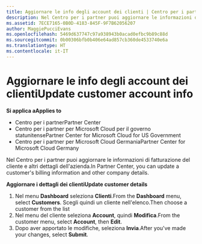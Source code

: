```yaml
---
title: Aggiornare le info degli account dei clienti | Centro per i partner
description: Nel Centro per i partner puoi aggiornare le informazioni di fatturazione del cliente e altri dettagli dell&quot;azienda.
ms.assetid: 7ECE7165-0B0D-4183-845F-9F7B62056207
author: MaggiePucciEvans
ms.openlocfilehash: 5469d637747c97a938943b0acad0efbc9b89c88d
ms.sourcegitcommit: 0b00306bfb0b406e64ad857cb360de4533740e6a
ms.translationtype: HT
ms.contentlocale: it-IT
---
```

# <a name="update-customer-account-info"></a><span data-ttu-id="b247d-103">Aggiornare le info degli account dei clienti</span><span class="sxs-lookup"><span data-stu-id="b247d-103">Update customer account info</span></span>

**<span data-ttu-id="b247d-104">Si applica a</span><span class="sxs-lookup"><span data-stu-id="b247d-104">Applies to</span></span>**

-  <span data-ttu-id="b247d-105">Centro per i partner</span><span class="sxs-lookup"><span data-stu-id="b247d-105">Partner Center</span></span>
-  <span data-ttu-id="b247d-106">Centro per i partner per Microsoft Cloud per il governo statunitense</span><span class="sxs-lookup"><span data-stu-id="b247d-106">Partner Center for Microsoft Cloud for US Government</span></span>
-  <span data-ttu-id="b247d-107">Centro per i partner per Microsoft Cloud Germania</span><span class="sxs-lookup"><span data-stu-id="b247d-107">Partner Center for Microsoft Cloud Germany</span></span>

<span data-ttu-id="b247d-108">Nel Centro per i partner puoi aggiornare le informazioni di fatturazione del cliente e altri dettagli dell'azienda.</span><span class="sxs-lookup"><span data-stu-id="b247d-108">In Partner Center, you can update a customer's billing information and other company details.</span></span>

**<span data-ttu-id="b247d-109">Aggiornare i dettagli dei clienti</span><span class="sxs-lookup"><span data-stu-id="b247d-109">Update customer details</span></span>**

1.  <span data-ttu-id="b247d-110">Nel menu **Dashboard** seleziona **Clienti**.</span><span class="sxs-lookup"><span data-stu-id="b247d-110">From the **Dashboard** menu, select **Customers**.</span></span> <span data-ttu-id="b247d-111">Scegli quindi un cliente nell'elenco.</span><span class="sxs-lookup"><span data-stu-id="b247d-111">Then choose a customer from the list</span></span>
2.  <span data-ttu-id="b247d-112">Nel menu del cliente seleziona **Account**, quindi **Modifica**.</span><span class="sxs-lookup"><span data-stu-id="b247d-112">From the customer menu, select **Account**, then **Edit**.</span></span>
3.  <span data-ttu-id="b247d-113">Dopo aver apportato le modifiche, seleziona **Invia**.</span><span class="sxs-lookup"><span data-stu-id="b247d-113">After you've made your changes, select **Submit**.</span></span>

 

 



